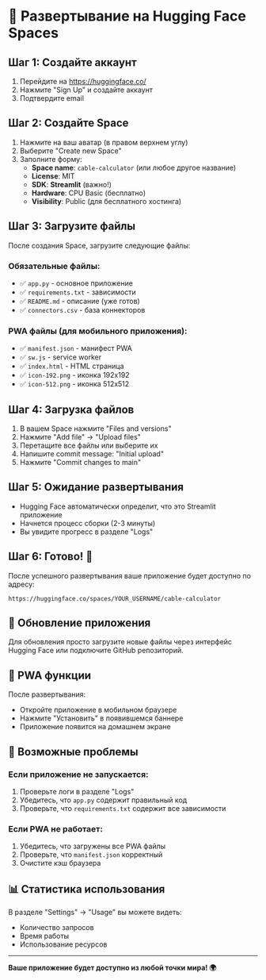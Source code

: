 # 🤗 Развертывание на Hugging Face Spaces

## Шаг 1: Создайте аккаунт
1. Перейдите на https://huggingface.co/
2. Нажмите "Sign Up" и создайте аккаунт
3. Подтвердите email

## Шаг 2: Создайте Space
1. Нажмите на ваш аватар (в правом верхнем углу)
2. Выберите "Create new Space"
3. Заполните форму:
   - **Space name**: `cable-calculator` (или любое другое название)
   - **License**: MIT
   - **SDK**: **Streamlit** (важно!)
   - **Hardware**: CPU Basic (бесплатно)
   - **Visibility**: Public (для бесплатного хостинга)

## Шаг 3: Загрузите файлы
После создания Space, загрузите следующие файлы:

### Обязательные файлы:
- ✅ `app.py` - основное приложение
- ✅ `requirements.txt` - зависимости
- ✅ `README.md` - описание (уже готов)
- ✅ `connectors.csv` - база коннекторов

### PWA файлы (для мобильного приложения):
- ✅ `manifest.json` - манифест PWA
- ✅ `sw.js` - service worker
- ✅ `index.html` - HTML страница
- ✅ `icon-192.png` - иконка 192x192
- ✅ `icon-512.png` - иконка 512x512

## Шаг 4: Загрузка файлов
1. В вашем Space нажмите "Files and versions"
2. Нажмите "Add file" → "Upload files"
3. Перетащите все файлы или выберите их
4. Напишите commit message: "Initial upload"
5. Нажмите "Commit changes to main"

## Шаг 5: Ожидание развертывания
- Hugging Face автоматически определит, что это Streamlit приложение
- Начнется процесс сборки (2-3 минуты)
- Вы увидите прогресс в разделе "Logs"

## Шаг 6: Готово! 🎉
После успешного развертывания ваше приложение будет доступно по адресу:
```
https://huggingface.co/spaces/YOUR_USERNAME/cable-calculator
```

## 🔧 Обновление приложения
Для обновления просто загрузите новые файлы через интерфейс Hugging Face или подключите GitHub репозиторий.

## 📱 PWA функции
После развертывания:
- Откройте приложение в мобильном браузере
- Нажмите "Установить" в появившемся баннере
- Приложение появится на домашнем экране

## 🚨 Возможные проблемы

### Если приложение не запускается:
1. Проверьте логи в разделе "Logs"
2. Убедитесь, что `app.py` содержит правильный код
3. Проверьте, что `requirements.txt` содержит все зависимости

### Если PWA не работает:
1. Убедитесь, что загружены все PWA файлы
2. Проверьте, что `manifest.json` корректный
3. Очистите кэш браузера

## 📊 Статистика использования
В разделе "Settings" → "Usage" вы можете видеть:
- Количество запросов
- Время работы
- Использование ресурсов

---

**Ваше приложение будет доступно из любой точки мира! 🌍**
